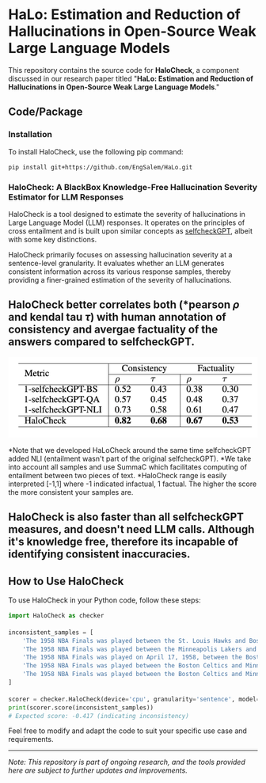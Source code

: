 # HaLo: Estimation and Reduction of Hallucinations in Open-Source Weak Large Language Models

This repository contains the source code for **HaloCheck**, a component discussed in our research paper titled "**HaLo: Estimation and Reduction of Hallucinations in Open-Source Weak Large Language Models**."

## Code/Package

### Installation
To install HaloCheck, use the following pip command:

```shell
pip install git+https://github.com/EngSalem/HaLo.git
```

### HaloCheck: A BlackBox Knowledge-Free Hallucination Severity Estimator for LLM Responses
HaloCheck is a tool designed to estimate the severity of hallucinations in Large Language Model (LLM) responses. It operates on the principles of cross entailment and is built upon similar concepts as [selfcheckGPT](https://github.com/potsawee/selfcheckgpt), albeit with some key distinctions.

HaloCheck primarily focuses on assessing hallucination severity at a sentence-level granularity. It evaluates whether an LLM generates consistent information across its various response samples, thereby providing a finer-grained estimation of the severity of hallucinations.

## HaloCheck better correlates both (*pearson $\rho$ and kendal tau $\tau$) with human annotation of consistency and avergae factuality of the answers compared to selfcheckGPT. 
![](halo_vs_selfcheck.png)

*Note that we developed HaLoCheck around the same time selfcheckGPT added NLI (entailment wasn't part of the original selfcheckGPT).
*We take into account all samples and use SummaC which facilitates computing of entailment between two pieces of text.
*HaloCheck range is easily interpreted [-1,1] where -1 indicated infactual, 1 factual. The higher the score the more consistent your samples are. 

## HaloCheck is also faster than all selfcheckGPT measures, and doesn't need LLM calls. Although it's knowledge free, therefore its incapable of identifying consistent inaccuracies.


## How to Use HaloCheck

To use HaloCheck in your Python code, follow these steps:

```python
import HaloCheck as checker

inconsistent_samples = [
    'The 1958 NBA Finals was played between the St. Louis Hawks and Boston Celtics. The Hawks won the series 4 games to 2 in the best of 7 playoff.',
    'The 1958 NBA Finals was played between the Minneapolis Lakers and Boston Celtics and was won by the Lakers 4 games to 3.',
    'The 1958 NBA Finals was played on April 17, 1958, between the Boston Celtics and the St. Louis Hawks.',
    'The 1958 NBA Finals was played between the Boston Celtics and Minneapolis Lakers. The Celtics won the series 4 games to 2 for their 5th championship.',
    'The 1958 NBA Finals was played between the Boston Celtics and Minneapolis Lakers. The MVP of the 1958 NBA Finals was Bill Russell.'
]

scorer = checker.HaloCheck(device='cpu', granularity='sentence', model='mnli')  # Change to 'cuda' if a GPU is available
print(scorer.score(inconsistent_samples))
# Expected score: -0.417 (indicating inconsistency)
```

Feel free to modify and adapt the code to suit your specific use case and requirements.

---

*Note: This repository is part of ongoing research, and the tools provided here are subject to further updates and improvements.*
